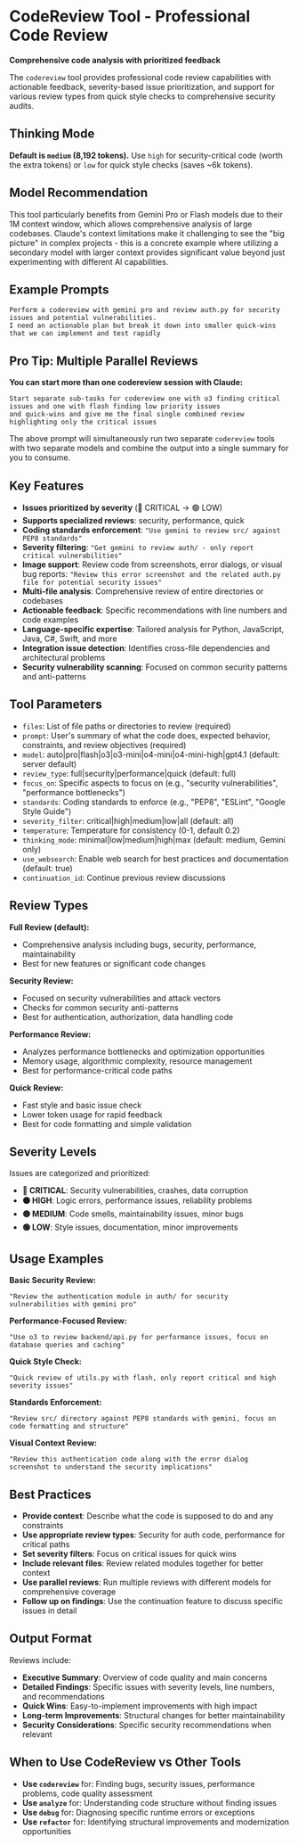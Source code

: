 # CodeReview Tool - Professional Code Review

**Comprehensive code analysis with prioritized feedback**

The `codereview` tool provides professional code review capabilities with actionable feedback, severity-based issue prioritization, and support for various review types from quick style checks to comprehensive security audits.

## Thinking Mode

**Default is `medium` (8,192 tokens).** Use `high` for security-critical code (worth the extra tokens) or `low` for quick style checks (saves ~6k tokens).

## Model Recommendation

This tool particularly benefits from Gemini Pro or Flash models due to their 1M context window, which allows comprehensive analysis of large codebases. Claude's context limitations make it challenging to see the "big picture" in complex projects - this is a concrete example where utilizing a secondary model with larger context provides significant value beyond just experimenting with different AI capabilities.

## Example Prompts

```
Perform a codereview with gemini pro and review auth.py for security issues and potential vulnerabilities.
I need an actionable plan but break it down into smaller quick-wins that we can implement and test rapidly 
```

## Pro Tip: Multiple Parallel Reviews

**You can start more than one codereview session with Claude:**

```
Start separate sub-tasks for codereview one with o3 finding critical issues and one with flash finding low priority issues
and quick-wins and give me the final single combined review highlighting only the critical issues 
```

The above prompt will simultaneously run two separate `codereview` tools with two separate models and combine the output into a single summary for you to consume.

## Key Features

- **Issues prioritized by severity** (🔴 CRITICAL → 🟢 LOW)
- **Supports specialized reviews**: security, performance, quick
- **Coding standards enforcement**: `"Use gemini to review src/ against PEP8 standards"`
- **Severity filtering**: `"Get gemini to review auth/ - only report critical vulnerabilities"`
- **Image support**: Review code from screenshots, error dialogs, or visual bug reports: `"Review this error screenshot and the related auth.py file for potential security issues"`
- **Multi-file analysis**: Comprehensive review of entire directories or codebases
- **Actionable feedback**: Specific recommendations with line numbers and code examples
- **Language-specific expertise**: Tailored analysis for Python, JavaScript, Java, C#, Swift, and more
- **Integration issue detection**: Identifies cross-file dependencies and architectural problems
- **Security vulnerability scanning**: Focused on common security patterns and anti-patterns

## Tool Parameters

- `files`: List of file paths or directories to review (required)
- `prompt`: User's summary of what the code does, expected behavior, constraints, and review objectives (required)
- `model`: auto|pro|flash|o3|o3-mini|o4-mini|o4-mini-high|gpt4.1 (default: server default)
- `review_type`: full|security|performance|quick (default: full)
- `focus_on`: Specific aspects to focus on (e.g., "security vulnerabilities", "performance bottlenecks")
- `standards`: Coding standards to enforce (e.g., "PEP8", "ESLint", "Google Style Guide")
- `severity_filter`: critical|high|medium|low|all (default: all)
- `temperature`: Temperature for consistency (0-1, default 0.2)
- `thinking_mode`: minimal|low|medium|high|max (default: medium, Gemini only)
- `use_websearch`: Enable web search for best practices and documentation (default: true)
- `continuation_id`: Continue previous review discussions

## Review Types

**Full Review (default):**
- Comprehensive analysis including bugs, security, performance, maintainability
- Best for new features or significant code changes

**Security Review:**
- Focused on security vulnerabilities and attack vectors
- Checks for common security anti-patterns
- Best for authentication, authorization, data handling code

**Performance Review:**
- Analyzes performance bottlenecks and optimization opportunities
- Memory usage, algorithmic complexity, resource management
- Best for performance-critical code paths

**Quick Review:**
- Fast style and basic issue check
- Lower token usage for rapid feedback
- Best for code formatting and simple validation

## Severity Levels

Issues are categorized and prioritized:

- **🔴 CRITICAL**: Security vulnerabilities, crashes, data corruption
- **🟠 HIGH**: Logic errors, performance issues, reliability problems  
- **🟡 MEDIUM**: Code smells, maintainability issues, minor bugs
- **🟢 LOW**: Style issues, documentation, minor improvements

## Usage Examples

**Basic Security Review:**
```
"Review the authentication module in auth/ for security vulnerabilities with gemini pro"
```

**Performance-Focused Review:**
```
"Use o3 to review backend/api.py for performance issues, focus on database queries and caching"
```

**Quick Style Check:**
```
"Quick review of utils.py with flash, only report critical and high severity issues"
```

**Standards Enforcement:**
```
"Review src/ directory against PEP8 standards with gemini, focus on code formatting and structure"
```

**Visual Context Review:**
```
"Review this authentication code along with the error dialog screenshot to understand the security implications"
```

## Best Practices

- **Provide context**: Describe what the code is supposed to do and any constraints
- **Use appropriate review types**: Security for auth code, performance for critical paths
- **Set severity filters**: Focus on critical issues for quick wins
- **Include relevant files**: Review related modules together for better context
- **Use parallel reviews**: Run multiple reviews with different models for comprehensive coverage
- **Follow up on findings**: Use the continuation feature to discuss specific issues in detail

## Output Format

Reviews include:
- **Executive Summary**: Overview of code quality and main concerns
- **Detailed Findings**: Specific issues with severity levels, line numbers, and recommendations
- **Quick Wins**: Easy-to-implement improvements with high impact
- **Long-term Improvements**: Structural changes for better maintainability
- **Security Considerations**: Specific security recommendations when relevant

## When to Use CodeReview vs Other Tools

- **Use `codereview`** for: Finding bugs, security issues, performance problems, code quality assessment
- **Use `analyze`** for: Understanding code structure without finding issues
- **Use `debug`** for: Diagnosing specific runtime errors or exceptions
- **Use `refactor`** for: Identifying structural improvements and modernization opportunities